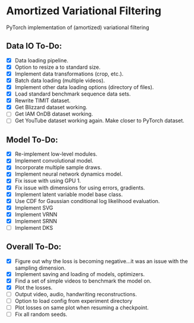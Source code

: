 # Amortized Variational Filtering
PyTorch implementation of (amortized) variational filtering

## Data IO To-Do:
- [x] Data loading pipeline.
- [x] Option to resize a to standard size.
- [x] Implement data transformations (crop, etc.).
- [x] Batch data loading (multiple videos).
- [x] Implement other data loading options (directory of files).
- [x] Load standard benchmark sequence data sets.
- [x] Rewrite TIMIT dataset.
- [x] Get Blizzard dataset working.
- [ ] Get IAM OnDB dataset working.
- [ ] Get YouTube dataset working again. Make closer to PyTorch dataset.

## Model To-Do:
- [x] Re-implement low-level modules.
- [x] Implement convolutional model.
- [x] Incorporate multiple sample draws.
- [x] Implement neural network dynamics model.
- [x] Fix issue with using GPU 1.
- [x] Fix issue with dimensions for using errors, gradients.
- [x] Implement latent variable model base class.
- [x] Use CDF for Gaussian conditional log likelihood evaluation.
- [x] Implement SVG
- [x] Implement VRNN
- [x] Implement SRNN
- [ ] Implement DKS

## Overall To-Do:
- [x] Figure out why the loss is becoming negative...it was an issue with the sampling dimension.
- [x] Implement saving and loading of models, optimizers.
- [x] Find a set of simple videos to benchmark the model on.
- [x] Plot the losses.
- [ ] Output video, audio, handwriting reconstructions.
- [ ] Option to load config from experiment directory
- [ ] Plot losses on same plot when resuming a checkpoint.
- [ ] Fix all random seeds.

